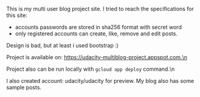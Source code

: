 This is my multi user blog project site. I tried to reach the specifications for this site:
* accounts passwords are stored in sha256 format with secret word
* only registered accounts can create, like, remove and edit posts.

Design is bad, but at least i used bootstrap :)

Project is available on: https://udacity-multiblog-project.appspot.com.\n

Project also can be run locally with `gcloud app deploy` command.\n

I also created account: udacity/udacity for preview. My blog also has some sample posts.
